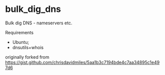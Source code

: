 # bulk_dig_dns
Bulk dig DNS - nameservers etc.

Requirements

- Ubuntu;
- dnsutils+whois


originally forked from https://gist.github.com/chrisdavidmiles/5aa1b3c7194bde4c7aa34895c1e497d6
